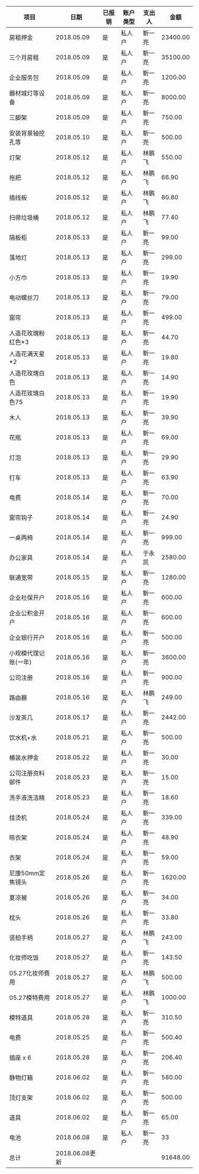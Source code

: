 | **项目**             | **日期**       | **已报销** | **账户类型** | **支出人** | **金额** |
| -------------------- | -------------- | ---------- | ------------ | ---------- | -------- |
| 房租押金             | 2018.05.09     | 是         | 私人户       | 靳一亮     | 23400.00 |
| 三个月房租           | 2018.05.09     | 是         | 私人户       | 靳一亮     | 35100.00 |
| 企业服务包           | 2018.05.09     | 是         | 私人户       | 靳一亮     | 1200.00  |
| 器材城灯等设备       | 2018.05.09     | 是         | 私人户       | 靳一亮     | 8000.00  |
| 三脚架               | 2018.05.09     | 是         | 私人户       | 靳一亮     | 750.00   |
| 安装背景轴挖孔等     | 2018.05.10     | 是         | 私人户       | 靳一亮     | 500.00   |
| 灯架                 | 2018.05.12     | 是         | 私人户       | 林鹏飞     | 550.00   |
| 拖把                 | 2018.05.12     | 是         | 私人户       | 林鹏飞     | 66.90    |
| 插线板               | 2018.05.12     | 是         | 私人户       | 林鹏飞     | 80.80    |
| 扫帚垃圾桶           | 2018.05.12     | 是         | 私人户       | 林鹏飞     | 77.40    |
| 隔板柜               | 2018.05.13     | 是         | 私人户       | 靳一亮     | 99.00    |
| 落地灯               | 2018.05.13     | 是         | 私人户       | 靳一亮     | 299.00   |
| 小方巾               | 2018.05.13     | 是         | 私人户       | 靳一亮     | 19.90    |
| 电动螺丝刀           | 2018.05.13     | 是         | 私人户       | 靳一亮     | 79.00    |
| 窗帘                 | 2018.05.13     | 是         | 私人户       | 靳一亮     | 499.00   |
| 人造花玫瑰粉红色*3   | 2018.05.13     | 是         | 私人户       | 靳一亮     | 44.70    |
| 人造花满天星*2       | 2018.05.13     | 是         | 私人户       | 靳一亮     | 19.80    |
| 人造花玫瑰白色       | 2018.05.13     | 是         | 私人户       | 靳一亮     | 14.90    |
| 人造花玫瑰白色75     | 2018.05.13     | 是         | 私人户       | 靳一亮     | 19.90    |
| 木人                 | 2018.05.13     | 是         | 私人户       | 靳一亮     | 39.90    |
| 花瓶                 | 2018.05.13     | 是         | 私人户       | 靳一亮     | 69.00    |
| 灯泡                 | 2018.05.13     | 是         | 私人户       | 靳一亮     | 29.90    |
| 打车                 | 2018.05.13     | 是         | 私人户       | 靳一亮     | 63.90    |
| 电费                 | 2018.05.14     | 是         | 私人户       | 靳一亮     | 70.00    |
| 窗帘钩子             | 2018.05.14     | 是         | 私人户       | 靳一亮     | 24.90    |
| 一桌两椅             | 2018.05.14     | 是         | 私人户       | 靳一亮     | 999.00   |
| 办公家具             | 2018.05.14     | 是         | 私人户       | 于永凯     | 2580.00  |
| 联通宽带             | 2018.05.15     | 是         | 私人户       | 靳一亮     | 1280.00  |
| 企业社保开户         | 2018.05.16     | 是         | 私人户       | 靳一亮     | 600.00   |
| 企业公积金开户       | 2018.05.16     | 是         | 私人户       | 靳一亮     | 600.00   |
| 企业银行开户         | 2018.05.16     | 是         | 私人户       | 靳一亮     | 500.00   |
| 小规模代理记账(一年) | 2018.05.16     | 是         | 私人户       | 靳一亮     | 3600.00  |
| 公司注册             | 2018.05.16     | 是         | 私人户       | 靳一亮     | 900.00   |
| 路由器               | 2018.05.16     | 是         | 私人户       | 林鹏飞     | 249.00   |
| 沙发茶几             | 2018.05.17     | 是         | 私人户       | 靳一亮     | 2442.00  |
| 饮水机+水            | 2018.05.21     | 是         | 私人户       | 靳一亮     | 500.00   |
| 桶装水押金           | 2018.05.22     | 是         | 私人户       | 靳一亮     | 30.00    |
| 公司注册资料邮件     | 2018.05.23     | 是         | 私人户       | 靳一亮     | 15.00    |
| 洗手液洗洁精         | 2018.05.23     | 是         | 私人户       | 靳一亮     | 18.60    |
| 挂烫机               | 2018.05.24     | 是         | 私人户       | 靳一亮     | 339.00   |
| 晾衣架               | 2018.05.24     | 是         | 私人户       | 靳一亮     | 48.90    |
| 衣架                 | 2018.05.24     | 是         | 私人户       | 靳一亮     | 59.00    |
| 尼康50mm定焦镜头     | 2018.05.26     | 是         | 私人户       | 靳一亮     | 1620.00  |
| 夏凉被               | 2018.05.26     | 是         | 私人户       | 靳一亮     | 34.00    |
| 枕头                 | 2018.05.26     | 是         | 私人户       | 靳一亮     | 33.80    |
| 竖拍手柄             | 2018.05.27     | 是         | 私人户       | 林鹏飞     | 243.00   |
| 化妆师吃饭           | 2018.05.27     | 是         | 私人户       | 靳一亮     | 143.50   |
| 05.27化妆师费用      | 2018.05.27     | 是         | 私人户       | 林鹏飞     | 500.00   |
| 05.27模特费用        | 2018.05.27     | 是         | 私人户       | 林鹏飞     | 1000.00  |
| 模特道具             | 2018.05.28     | 是         | 私人户       | 靳一亮     | 310.50   |
| 电费                 | 2018.05.25     | 是         | 私人户       | 靳一亮     | 500.40   |
| 插座 x 6             | 2018.05.28     | 是         | 私人户       | 靳一亮     | 206.40   |
| 静物灯箱             | 2018.06.02     | 是         | 私人户       | 靳一亮     | 580.00   |
| 顶灯支架             | 2018.06.02     | 是         | 私人户       | 靳一亮     | 500.00   |
| 道具                 | 2018.06.02     | 是         | 私人户       | 靳一亮     | 65.00    |
| 电池                 | 2018.06.08     | 是         | 私人户       | 靳一亮     | 33       |
| 总计                 | 2018.06.08更新 |            |              |            | 91648.00 |